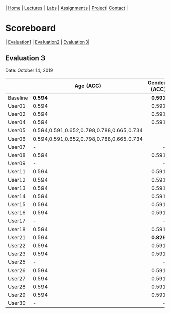 | [Home](index.md) | [Lectures](lectures.md) | [Labs](labs.md) | [Assignments](assignments.md) | [Project](project.md)| [Contact](contact.md) |


# Scoreboard

| [Evaluation1](scores/evaluation1.md) | [Evaluation2](scores/evaluation2.md) | [Evaluation3](scores/evaluation3.md)|

## Evaluation 3

Date: October 14, 2019

|       | Age (ACC) | Gender (ACC) | OPN (RMSE) | NEU (RMSE) | EXT (RMSE) | AGR (RMSE) | CON (RMSE) |
|-------|--------------|----------:|------------|------------|------------|------------|------------|
| Baseline|**0.594**|**0.591**|**0.652**|**0.798**|**0.788**|**0.665**|**0.734**|
| User01 |0.594|0.591|0.652|0.798|0.788|0.665|0.734|
| User02 |0.594|0.591|0.652|0.798|0.788|0.665|0.734|
| User04 |0.594|0.591|0.652|0.798|0.788|0.665|0.734|
| User05 |0.594,0.591,0.652,0.798,0.788,0.665,0.734|
| User06 |0.594,0.591,0.652,0.798,0.788,0.665,0.734|
| User07 |-|-|-|-|-|-|-|
| User08 |0.594|0.591|0.652|0.798|0.788|0.665|0.734|
| User09 |-|-|-|-|-|-|-|
| User11 |0.594|0.591|0.652|0.798|0.788|0.665|0.734|
| User12 |0.594|0.591|0.652|0.798|0.788|0.665|0.734|
| User13 |0.594|0.591|0.652|0.798|0.788|0.665|0.734|
| User14 |0.594|0.591|0.652|0.798|0.788|0.665|0.734|
| User15 |0.594|0.591|0.652|0.798|0.788|0.665|0.734|
| User16 |0.594|0.591|0.652|0.798|0.788|0.665|0.734|
| User17 |-|-|-|-|-|-|-|
| User18 |0.594|0.591|0.652|0.798|0.788|0.665|0.734|
| User21 |0.594|**0.828**|0.723|0.882|0.867|0.726|0.798|
| User22 |0.594|0.591|0.652|0.798|0.788|0.665|0.734|
| User23 |0.594|0.591|0.652|0.798|0.788|0.665|0.734|
| User25 |-|-|-|-|-|-|-|
| User26 |0.594|0.591|0.652|0.798|0.788|0.665|0.734|
| User27 |0.594|0.591|0.652|0.798|0.788|0.665|0.734|
| User28 |0.594|0.591|0.652|0.798|0.788|0.665|0.734|
| User29 |0.594|0.591|0.652|0.798|0.788|0.665|0.734|
| User30 |-|-|-|-|-|-|-|
